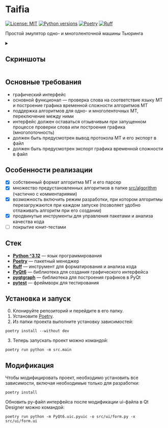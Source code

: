 # Taifia

[![License: MIT](https://img.shields.io/badge/License-MIT-yellow.svg)](https://opensource.org/licenses/MIT)
[![Python versions](https://img.shields.io/badge/python-^3.12-blue)](https://python.org/)
[![Poetry](https://img.shields.io/endpoint?url=https://python-poetry.org/badge/v0.json)](https://python-poetry.org/)
[![Ruff](https://img.shields.io/endpoint?url=https://raw.githubusercontent.com/astral-sh/ruff/main/assets/badge/v2.json)](https://github.com/astral-sh/ruff)

Простой эмулятор одно- и многоленточной машины Тьюринга

<details>
  <summary><h2>Скриншоты</h2></summary>
  <img src="https://github.com/user-attachments/assets/7929ffdd-2041-49fd-a10a-deb64c7371c1" width=30%>
  <img src="https://github.com/user-attachments/assets/b22d9a45-9be0-49dd-a93f-002382d749ca" width=30%>
  <br>
  <img src="https://github.com/user-attachments/assets/0f004a82-02ff-4b3f-9c55-b3da80a5559d" width=30%>
  <img src="https://github.com/user-attachments/assets/aabcb25b-e190-4dc4-a11a-994ce1c9e64f" width=30%>
  <br>
  <img src="https://github.com/user-attachments/assets/61c2aadc-9c80-41e6-8b67-799826a69f1e" width=30%>
</details>

## Основные требования

- графический интерфейс
- основной функционал — проверка слова на соответствие языку МТ и построение графика временной сложности алгоритмов
  МТ
- поддержка алгоритмов для одно- и многоленточных МТ, переключение между ними
- интерфейс должен оставаться отзывчивым при запущенном процессе проверки слова или построения графика
  (многопоточность)
- должен быть предусмотрен вывод протокола МТ и его экспорт в файл
- должен быть предусмотрен экспорт графика временной сложности в файл

## Особенности реализации

- [x] собственный формат алгоритма МТ и его парсер
- [x] множество предустановленных алгоритмов в папке [src/algorithm](./src/algorithm) (частично с комментариями)
- [x] возможность включить режим разработки, при котором алгоритмы перезагружаются при каждом запуске (позволяет удобно
  отлаживать алгоритм
  при его создании)
- [x] продвинутые инструменты для управления пакетами и анализа качества кода
- [ ] покрытие юнит-тестами

## Стек

- **[Python ^3.12](https://www.python.org/)** — язык программирования
- **[Poetry](https://python-poetry.org/)** — пакетный менеджер
- **[Ruff](https://astral.sh/ruff)** — инструмент для форматирования и анализа кода
- **[PyQt6](https://www.riverbankcomputing.com/software/pyqt/)** — библиотека для создания графического интерфейса
- **[pyqtgraph](https://www.pyqtgraph.org/)** — библиотека для построения графиков в PyQt
- **[pytest](https://docs.pytest.org/en/stable/)** — фреймворк для тестирования

## Установка и запуск

0. Клонируйте репозиторий и перейдите в его папку.
1. Установите [Poetry](https://python-poetry.org/).
2. Из папки проекта выполните установку зависимостей:

```shell
poetry install --without dev
```

3. Теперь запускать проект можно командой:

```shell
poetry run python -m src.main
```

## Модификация

Чтобы модифицировать проект, необходимо установить все зависимости, включая необходимые только для разработки:

```shell
poetry install
```

Обновить py-файл интерфейса после модификации ui-файла в Qt Designer можно командой:

```shell
poetry run python -m PyQt6.uic.pyuic -o src/ui/form.py -x src/ui/form.ui
```
